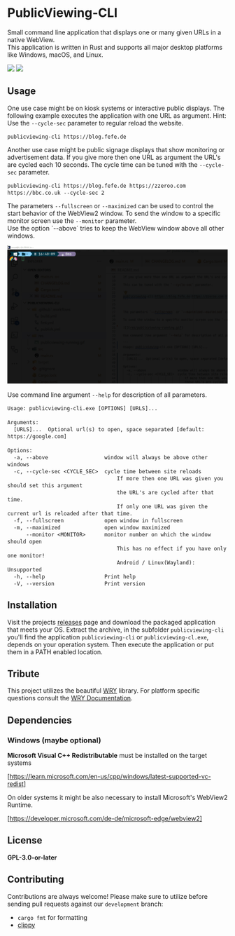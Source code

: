# PublicViewing-CLI

Small command line application that displays one or many given URLs in a 
native WebView.  
This application is written in Rust and supports all major desktop platforms
like Windows, macOS, and Linux.

[![](https://github.com/smuel-adm/publicviewing-cli/actions/workflows/build.yml/badge.svg)](https://github.com/smuel-adm/publicviewing-cli/actions)
[![](https://github.com/smuel-adm/publicviewing-cli/actions/workflows/release.yml/badge.svg)](https://github.com/smuel-adm/publicviewing-cli/releases)


## Usage

One use case might be on kiosk systems or interactive public displays.
The following example executes the application with one URL as argument.
Hint: Use the `--cycle-sec` parameter to regular reload the website.

```
publicviewing-cli https://blog.fefe.de
```

Another use case might be public signage displays that show monitoring or
advertisement data.
If you give more then one URL as argument the URL's are cycled each 10 seconds.
The cycle time can be tuned with the `--cycle-sec` parameter.

```
publicviewing-cli https://blog.fefe.de https://zzeroo.com https://bbc.co.uk --cycle-sec 2
```


The parameters `--fullscreen` or `--maximized` can be used to control the 
start behavior of the WebView2 window.
To send the window to a specific monitor screen use the `--monitor` parameter.  
Use the option `--above´ tries to keep the WebView window above all other windows.

![](res/publicviewing-running.gif)

Use command line argument `--help` for description of all parameters.

```
Usage: publicviewing-cli.exe [OPTIONS] [URLS]...

Arguments:
  [URLS]...  Optional url(s) to open, space separated [default: https://google.com]

Options:
  -a, --above                  window will always be above other windows
  -c, --cycle-sec <CYCLE_SEC>  cycle time between site reloads
                                   If more then one URL was given you should set this argument
                                   the URL's are cycled after that time.
                                   If only one URL was given the current url is reloaded after that time.
  -f, --fullscreen             open window in fullscreen
  -m, --maximized              open window maximized
      --monitor <MONITOR>      monitor number on which the window should open
                                   This has no effect if you have only one monitor!
                                   Android / Linux(Wayland): Unsupported
  -h, --help                   Print help
  -V, --version                Print version
```

## Installation

Visit the projects [releases] page and download the packaged application that meets your OS.
Extract the archive, in the subfolder `publicviewing-cli` you'll find the application `publicviewing-cli` or `publicviewing-cl.exe`, depends on your operation system.
Then execute the application or put them in a PATH enabled location.

## Tribute

This project utilizes the beautiful [WRY](https://github.com/tauri-apps/wry) library.
For platform specific questions consult the [WRY Documentation](https://github.com/tauri-apps/wry?tab=readme-ov-file#platform-specific-notes).

## Dependencies

### Windows (maybe optional)

**Microsoft Visual C++ Redistributable** must be installed on the target systems

[https://learn.microsoft.com/en-us/cpp/windows/latest-supported-vc-redist]

On older systems it might be also necessary to install Microsoft's WebView2 Runtime.

[https://developer.microsoft.com/de-de/microsoft-edge/webview2]


## License

**GPL-3.0-or-later**

## Contributing

Contributions are always welcome!
Please make sure to utilize before sending pull requests against our `development` branch:

* `cargo fmt` for formatting
* [clippy](https://github.com/rust-lang/rust-clippy)


[releases]: https://github.com/smuel-adm/publicviewing-cli/releases

